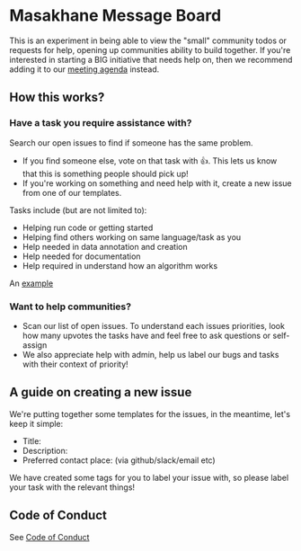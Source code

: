 # Masakhane Message Board

This is an experiment in being able to view the "small" community todos or requests for help, opening up communities ability to build together. If you're interested in starting a BIG initiative that needs help on, then we recommend adding it to our [meeting agenda](https://github.com/masakhane-io/weekly-meeting-agenda) instead. 

## How this works?

### Have a task you require assistance with?
Search our open issues to find if someone has the same problem. 
- If you find someone else, vote on that task with :+1:. This lets us know that this is something people should pick up!
- If you're working on something and need help with it, create a new issue from one of our templates. 

Tasks include (but are not limited to):
- Helping run code or getting started
- Helping find others working on same language/task as you
- Help needed in data annotation and creation
- Help needed for documentation
- Help required in understand how an algorithm works

An [example](https://github.com/masakhane-io/message-board)

### Want to help communities?

- Scan our list of open issues. To understand each issues priorities, look how many upvotes the tasks have and feel free to ask questions or self-assign
- We also appreciate help with admin, help us label our bugs and tasks with their context of priority! 

## A guide on creating a new issue

We're putting together some templates for the issues, in the meantime, let's keep it simple:

- Title:
- Description:
- Preferred contact place: (via github/slack/email etc)

We have created some tags for you to label your issue with, so please label your task with the relevant things! 

## Code of Conduct

See [Code of Conduct](https://github.com/masakhane-io/masakhane/blob/master/CODE_OF_CONDUCT.md)
